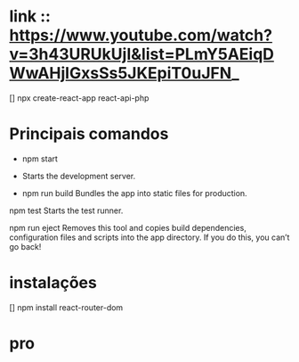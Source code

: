 # link :: https://www.youtube.com/watch?v=3h43URUkUjI&list=PLmY5AEiqDWwAHjlGxsSs5JKEpiT0uJFN_
[] npx create-react-app react-api-php

# Principais comandos
 * npm start
 * Starts the development server.

 * npm run build
    Bundles the app into static files for production.

  npm test
    Starts the test runner.

  npm run eject
    Removes this tool and copies build dependencies, configuration files
    and scripts into the app directory. If you do this, you can’t go back!

# instalações
[] npm install react-router-dom

# pro